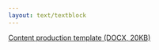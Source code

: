 ```yaml
---
layout: text/textblock
---
```

[Content production template (DOCX, 20KB)](/assets/files/content-strategy/content-production-template.docx)
